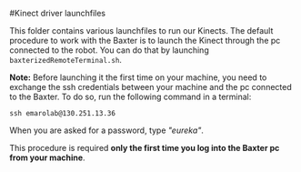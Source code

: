 #Kinect driver launchfiles

This folder contains various launchfiles to run our Kinects. 
The default procedure to work with the Baxter is to launch the Kinect through the pc connected to the robot.
You can do that by launching ```baxterizedRemoteTerminal.sh```.

**Note:** Before launching it the first time on your machine, you need to exchange the ssh credentials between 
your machine and the pc connected to the Baxter. To do so, run the following command in a terminal:

```ssh emarolab@130.251.13.36```

When you are asked for a password, type *"eureka"*.

This procedure is required **only the first time you log into the Baxter pc from your machine**.
